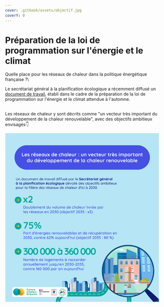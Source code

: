 ```yaml
---
cover: .gitbook/assets/objectif.jpg
coverY: 0
---
```


# Préparation de la loi de programmation sur l'énergie et le climat

Quelle place pour les réseaux de chaleur dans la politique énergétique française ?\


Le secrétariat général à la planification écologique a récemment diffusé un [document de travail](https://www.gouvernement.fr/upload/media/content/0001/06/3a74943433702a0247ca9f7190177a37710a9678.pdf), établi dans le cadre de la préparation de la loi de programmation sur l'énergie et le climat attendue à l'automne.

\
Les réseaux de chaleur y sont décrits comme "un vecteur très important du développement de la chaleur renouvelable", avec des objectifs ambitieux envisagés👇

![](.gitbook/assets/objectifs2030.jpg)

